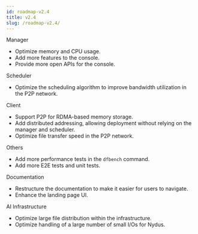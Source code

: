 ```yaml
---
id: roadmap-v2.4
title: v2.4
slug: /roadmap-v2.4/
---
```


Manager

- Optimize memory and CPU usage.
- Add more features to the console.
- Provide more open APIs for the console.

Scheduler

- Optimize the scheduling algorithm to improve bandwidth utilization in the P2P network.

Client

- Support P2P for RDMA-based memory storage.
- Add distributed addressing, allowing deployment without relying on the manager and scheduler.
- Optimize file transfer speed in the P2P network.

Others

- Add more performance tests in the `dfbench` command.
- Add more E2E tests and unit tests.

Documentation

- Restructure the documentation to make it easier for users to navigate.
- Enhance the landing page UI.

AI Infrastructure

- Optimize large file distribution within the infrastructure.
- Optimize handling of a large number of small I/Os for Nydus.
